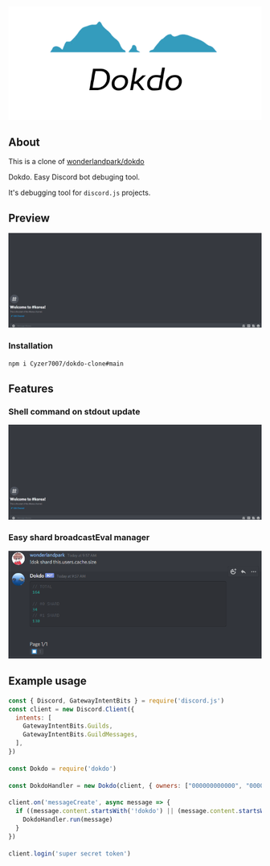 <div align="center">
    <img src="assets/dokdo.png">
    <br/>
</div>

## About

This is a clone of [wonderlandpark/dokdo](https://github.com/wonderlandpark/dokdo)

Dokdo. Easy Discord bot debuging tool.

It's debugging tool for `discord.js` projects.

## Preview

![sh](assets/dokdo.gif)

### Installation

```sh
npm i Cyzer7007/dokdo-clone#main
```

## Features

### Shell command on stdout update

![shell](assets/dokdo.gif)

### Easy shard broadcastEval manager

![shard](assets/shard.png)

## Example usage

```js
const { Discord, GatewayIntentBits } = require('discord.js')
const client = new Discord.Client({
  intents: [ 
    GatewayIntentBits.Guilds,
    GatewayIntentBits.GuildMessages,
  ],
})

const Dokdo = require('dokdo')

const DokdoHandler = new Dokdo(client, { owners: ["000000000000", "000000000000"] }) // If owner is not specified then it will use Bot Application ownerID as default for owner option.

client.on('messageCreate', async message => {
  if ((message.content.startsWith('!dokdo') || (message.content.startsWith('!dok')) {
    DokdoHandler.run(message)
  }
})

client.login('super secret token')
```
